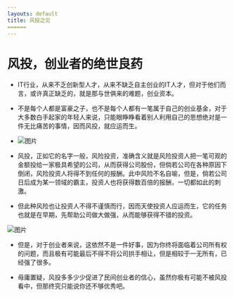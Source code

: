 ```yaml
---
layouts: default
title: 风投之见
======
---
```

# 风投，创业者的绝世良药

* IT行业，从来不乏创新型人才，从来不缺乏自主创业的IT人才，但对于他们而言，或许真正缺乏的，就是那与世俱来的难题，创业资本。

* 不是每个人都是富豪之子，也不是每个人都有一笔属于自己的创业基金，对于大多数白手起家的年轻人来说，只能眼睁睁看着别人利用自己的思想绝对是一件无比痛苦的事情，因而风投，就应运而生。

* ![图片](http://upload.bugutime.com/content/2016/08/1471504267232687.jpg)

* 风投，正如它的名字一般，风险投资，准确含义就是风险投资人把一笔可观的金额投给一家极具希望的公司，从而获得公司股份，但倘若公司在各种原因下倒闭，风险投资人将得不到任何的报酬。此中风险不名自喻，但是，倘若公司日后成为某一领域的霸主，投资人也将获得数百倍的报酬，一切都如此的刺激。

* 但此种风险也让投资人不得不谨慎而行，因而天使投资人应运而生，它的任务也就是在早期，先帮助公司做大做强，从而能够获得不错的投资。

![图片](https://www.touzi.com/Uploads/2016-05-24/57440d9b6d5a8.jpg)

* 但是，对于创业者来说，这依然不是一件好事，因为你终将面临着公司所有权的问题，而且极有可能最后不得不将公司拱手相让，但是相较于一无所有，已经强了很多。

* 毋庸置疑，风投多多少少促进了民间创业者的信心，虽然你极有可能不被风投看中，但那终究只能说你还不够优秀吧。